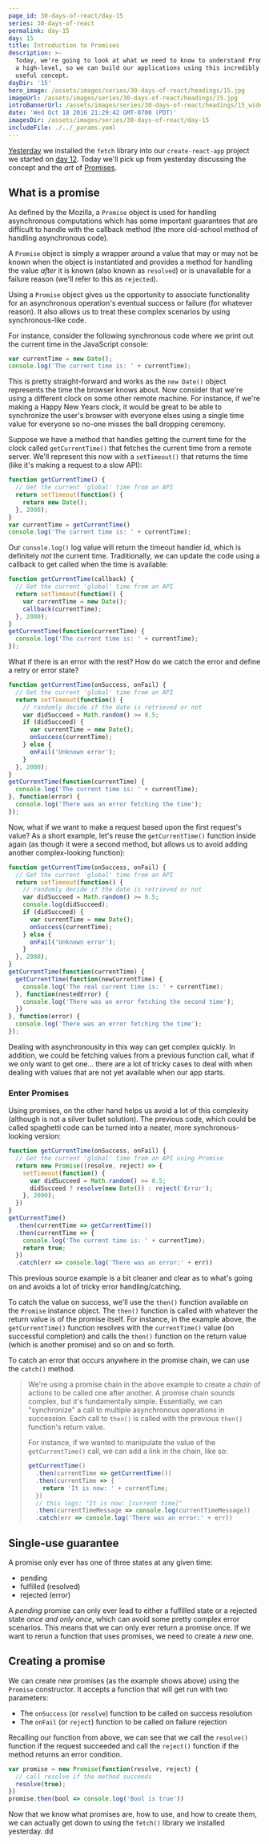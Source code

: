 ```yaml
---
page_id: 30-days-of-react/day-15
series: 30-days-of-react
permalink: day-15
day: 15
title: Introduction to Promises
description: >-
  Today, we're going to look at what we need to know to understand Promises from
  a high-level, so we can build our applications using this incredibly
  useful concept.
dayDir: '15'
hero_image: /assets/images/series/30-days-of-react/headings/15.jpg
imageUrl: /assets/images/series/30-days-of-react/headings/15.jpg
introBannerUrl: /assets/images/series/30-days-of-react/headings/15_wide.jpg
date: 'Wed Oct 18 2016 21:29:42 GMT-0700 (PDT)'
imagesDir: /assets/images/series/30-days-of-react/day-15
includeFile: ./../_params.yaml
---
```


[Yesterday](/articles/30-days-of-react-day-14/) we installed the `fetch` library into our `create-react-app` project we started on [day 12](/articles/30-days-of-react-day-12/). Today we'll pick up from yesterday discussing the concept and the _art_ of [Promises](https://developer.mozilla.org/en-US/docs/Web/JavaScript/Reference/Global_Objects/Promise).

## What is a promise

As defined by the Mozilla, a `Promise` object is used for handling asynchronous computations which has some important guarantees that are difficult to handle with the callback method (the more old-school method of handling asynchronous code). 

A `Promise` object is simply a wrapper around a value that may or may not be known when the object is instantiated and provides a method for handling the value _after_ it is known (also known as `resolved`) or is unavailable for a failure reason (we'll refer to this as `rejected`). 

Using a `Promise` object gives us the opportunity to associate functionality for an asynchronous operation's eventual success or failure (for whatever reason). It also allows us to treat these complex scenarios by using synchronous-like code.

For instance, consider the following synchronous code where we print out the current time in the JavaScript console:

```javascript
var currentTime = new Date();
console.log('The current time is: ' + currentTime);
```

This is pretty straight-forward and works as the `new Date()` object represents the time the browser knows about. Now consider that we're using a different clock on some other remote machine. For instance, if we're making a Happy New Years clock, it would be great to be able to synchronize the user's browser with everyone elses using a single time value for everyone so no-one misses the ball dropping ceremony.

Suppose we have a method that handles getting the current time for the clock called `getCurrentTime()` that fetches the current time from a remote server. We'll represent this now with a `setTimeout()` that returns the time (like it's making a request to a slow API):

```javascript
function getCurrentTime() {
  // Get the current 'global' time from an API
  return setTimeout(function() {
    return new Date();
  }, 2000);
}
var currentTime = getCurrentTime()
console.log('The current time is: ' + currentTime);
```

Our `console.log()` log value will return the timeout handler id, which is definitely _not_ the current time. Traditionally, we can update the code using a callback to get called when the time is available:

```javascript
function getCurrentTime(callback) {
  // Get the current 'global' time from an API
  return setTimeout(function() {
    var currentTime = new Date();
    callback(currentTime);
  }, 2000);
}
getCurrentTime(function(currentTime) {
  console.log('The current time is: ' + currentTime);
});
```

What if there is an error with the rest? How do we catch the error and define a retry or error state?

```javascript
function getCurrentTime(onSuccess, onFail) {
  // Get the current 'global' time from an API
  return setTimeout(function() {
    // randomly decide if the date is retrieved or not
    var didSucceed = Math.random() >= 0.5;
    if (didSucceed) {
      var currentTime = new Date();
      onSuccess(currentTime);
    } else {
      onFail('Unknown error');
    }
  }, 2000);
}
getCurrentTime(function(currentTime) {
  console.log('The current time is: ' + currentTime);
}, function(error) {
  console.log('There was an error fetching the time');
});
```

Now, what if we want to make a request based upon the first request's value? As a short example, let's reuse the `getCurrentTime()` function inside again (as though it were a second method, but allows us to avoid adding another complex-looking function):

```javascript
function getCurrentTime(onSuccess, onFail) {
  // Get the current 'global' time from an API
  return setTimeout(function() {
    // randomly decide if the date is retrieved or not
    var didSucceed = Math.random() >= 0.5;
    console.log(didSucceed);
    if (didSucceed) {
      var currentTime = new Date();
      onSuccess(currentTime);
    } else {
      onFail('Unknown error');
    }
  }, 2000);
}
getCurrentTime(function(currentTime) {
  getCurrentTime(function(newCurrentTime) {
    console.log('The real current time is: ' + currentTime);
  }, function(nestedError) {
    console.log('There was an error fetching the second time');
  })
}, function(error) {
  console.log('There was an error fetching the time');
});
```

Dealing with asynchronousity in this way can get complex quickly. In addition, we could be fetching values from a previous function call, what if we only want to get one... there are a lot of tricky cases to deal with when dealing with values that are not yet available when our app starts.

### Enter Promises

Using promises, on the other hand helps us avoid a lot of this complexity (although is not a silver bullet solution). The previous code, which could be called spaghetti code can be turned into a neater, more synchronous-looking version:

```javascript
function getCurrentTime(onSuccess, onFail) {
  // Get the current 'global' time from an API using Promise
  return new Promise((resolve, reject) => {
    setTimeout(function() {
      var didSucceed = Math.random() >= 0.5;
      didSucceed ? resolve(new Date()) : reject('Error');
    }, 2000);
  })
}
getCurrentTime()
  .then(currentTime => getCurrentTime())
  .then(currentTime => {
    console.log('The current time is: ' + currentTime);
    return true;
  })
  .catch(err => console.log('There was an error:' + err))
```

<div class="demo" id="demo2"></div>

This previous source example is a bit cleaner and clear as to what's going on and avoids a lot of tricky error handling/catching.

To catch the value on success, we'll use the `then()` function available on the `Promise` instance object. The `then()` function is called with whatever the return value is of the promise itself. For instance, in the example above, the `getCurrentTime()` function resolves with the `currentTime()` value (on successful completion) and calls the `then()` function on the return value (which is another promise) and so on and so forth. 

To catch an error that occurs anywhere in the promise chain, we can use the `catch()` method.

> We're using a promise chain in the above example to create a _chain_ of actions to be called one after another. 
> A promise chain sounds complex, but it's fundamentally simple. Essentially, we can "synchronize" a call to multiple asynchronous operations in succession. Each call to `then()` is called with the previous `then()` function's return value. 
>
> For instance, if we wanted to manipulate the value of the `getCurrentTime()` call, we can add a link in the chain, like so:
>
> ```javascript
> getCurrentTime()
>   .then(currentTime => getCurrentTime())
>   .then(currentTime => {
>     return 'It is now: ' + currentTime;
>   })
>   // this logs: "It is now: [current time]"
>   .then(currentTimeMessage => console.log(currentTimeMessage))
>   .catch(err => console.log('There was an error:' + err))
> ```

## Single-use guarantee

A promise only ever has one of three states at any given time:

* pending
* fulfilled (resolved)
* rejected (error)

A _pending_ promise can only ever lead to either a fulfilled state or a rejected state _once and only once_, which can avoid some pretty complex error scenarios. This means that we can only ever return a promise once. If we want to rerun a function that uses promises, we need to create a _new_ one.

## Creating a promise

We can create new promises (as the example shows above) using the `Promise` constructor. It accepts a function that will get run with two parameters:

* The `onSuccess` (or `resolve`) function to be called on success resolution
* The `onFail` (or `reject`) function to be called on failure rejection

Recalling our function from above, we can see that we call the `resolve()` function if the request succeeded and call the `reject()` function if the method returns an error condition. 

```javascript
var promise = new Promise(function(resolve, reject) {
  // call resolve if the method succeeds
  resolve(true);
})
promise.then(bool => console.log('Bool is true'))
```

Now that we know what promises are, how to use, and how to create them, we can actually get down to using the `fetch()` library we installed yesterday.
dd

